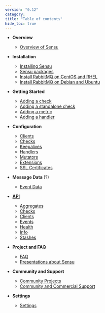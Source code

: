 ```yaml
---
version: "0.12"
category: 
title: "Table of contents"
hide_toc: true
---
```


* **Overview**
  * [Overview of Sensu](overview)

* **Installation**
  * [Installing Sensu](installing_sensu)
  * [Sensu packages](packages)
  * [Install RabbitMQ on CentOS and RHEL](installing_rabbitmq_centos)
  * [Install RabbitMQ on Debian and Ubuntu](installing_rabbitmq_debian)

* **Getting Started**
  * [Adding a check](adding_a_check)
  * [Adding a standalone check](adding_a_standalone_check)
  * [Adding a metric](adding_a_metric)
  * [Adding a handler](adding_a_handler)

* **Configuration**
  * [Clients](clients)
  * [Checks](checks)
  * [Keepalives](keepalives)
  * [Handlers](handlers)
  * [Mutators](mutators)
  * [Extensions](extensions)
  * [SSL Certificates](ssl)

* **Message Data** (?)
  * [Event Data](events)

* **[API](api)**
  * [Aggregates](api-aggregates)
  * [Checks](api-checks)
  * [Clients](api-clients)
  * [Events](api-events)
  * [Health](api-health)
  * [Info](api-info)
  * [Stashes](api-stashes)

* **Project and FAQ**
  * [FAQ](faq)
  * [Presentations about Sensu](presentations)

* **Community and Support**
  * [Community Projects](community)
  * [Community and Commercial Support](/support/)

* **Settings**
  * [Settings](settings)
  

